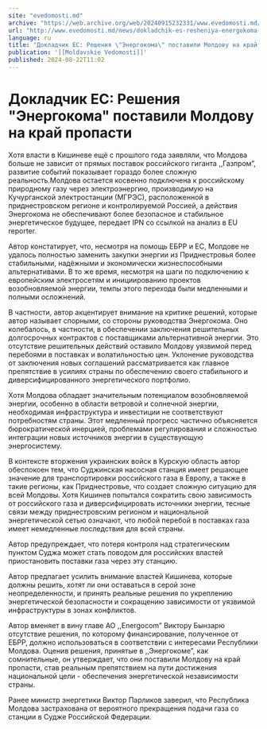 ```yaml
---
site: "evedomosti.md"
archive: "https://web.archive.org/web/20240915232331/www.evedomosti.md/news/dokladchik-es-resheniya-energokoma-postavili-moldovu-na-kraj"
url: "http://www.evedomosti.md/news/dokladchik-es-resheniya-energokoma-postavili-moldovu-na-kraj"
language: ru
title: "Докладчик ЕС: Решения \"Энергокома\" поставили Молдову на край пропасти"
publication: '[[Moldavskie Vedomosti]]'
published: 2024-08-22T11:02
---
```


# Докладчик ЕС: Решения "Энергокома" поставили Молдову на край пропасти

Хотя власти в Кишиневе ещё с прошлого года заявляли, что Молдова больше не зависит от прямых поставок российского гиганта ,,Газпром”, развитие событий показывает гораздо более сложную реальность.Молдова остается косвенно подключена к российскому природному газу через электроэнергию, производимую на Кучурганской электростанции (МГРЭС), расположенной в приднестровском регионе и контролируемой Россией, а действия Энергокома не обеспечивают более безопасное и стабильное энергетическое будущее, передает IPN со ссылкой на анализ в EU reporter.

Автор констатирует, что, несмотря на помощь ЕБРР и ЕС, Молдове не удалось полностью заменить закупки энергии из Приднестровья более стабильными, надёжными и экономически жизнеспособными альтернативами. В то же время, несмотря на шаги по подключению к европейским электросетям и инициированию проектов возобновляемой энергии, темпы этого перехода были медленными и полными осложнений.

В частности, автор акцентирует внимание на критике решений, которые автор называет спорными, со стороны руководства Энергокома. Оно колебалось, в частности, в обеспечении заключения решительных долгосрочных контрактов с поставщиками альтернативной энергии. Это отсутствие решительных действий оставило Молдову уязвимой перед перебоями в поставках и волатильностью цен. Уклонение руководства от заключения новых соглашений рассматривается как главное препятствие в усилиях страны по обеспечению своего стабильного и диверсифицированного энергетического портфолио.

Хотя Молдова обладает значительным потенциалом возобновляемой энергии, особенно в области ветровой и солнечной энергии, необходимая инфраструктура и инвестиции не соответствуют потребностям страны. Этот медленный прогресс частично объясняется бюрократической инерцией, проблемами регулирования и сложностью интеграции новых источников энергии в существующую энергосистему.

В контексте вторжения украинских войск в Курскую область автор обеспокоен тем, что Суджинская насосная станция имеет решающее значение для транспортировки российского газа в Европу, а также в такие регионы, как Приднестровье, что создает сложную ситуацию для всей Молдовы. Хотя Кишинев попытался сократить свою зависимость от российского газа и диверсифицировать источники энергии, тесные связи между приднестровским регионом и национальной энергетической сетью означают, что любой перебой в поставках газа имеет немедленные последствия для всей страны.

Автор предупреждает, что потеря контроля над стратегическим пунктом Суджа может стать поводом для российских властей приостановить поставки газа через эту станцию.

Автор предлагает усилить внимание властей Кишинева, которые должны решить, хотят ли они оставаться в серой зоне неопределенности, и принять реальные решения по укреплению энергетической безопасности и сокращению зависимости от уязвимой инфраструктуры в зонах конфликтов.

Автор вменяет в вину главе АО ,,Energocom” Виктору Бынзарю отсутствие решения, по которому финансирование, полученное от ЕБРР, должно использоваться в соответствии с интересами Республики Молдова. Оценив решения, принятые в ,,Энергокоме”, как сомнительные, он утверждает, что они поставили Молдову на край пропасти, став реальным препятствием на пути достижения национальной цели - обеспечения энергетической независимости страны.

Ранее министр энергетики Виктор Парликов заверил, что Республика Молдова застрахована от вероятного прекращения подачи газа со станции в Судже Российской Федерации.